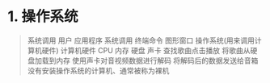 # 1. 操作系统
> 系统调用
用户
应用程序
系统调用 终端命令 图形窗口
操作系统(用来调用计算机硬件)
计算机硬件
CPU 内存 硬盘 声卡
>  查找歌曲点击播放
> 将歌曲从硬盘加载到内存
> 使用声卡对音视频数据进行解码
> 将解码后的数据发送给音箱
没有安装操作系统的计算机、通常被称为裸机
